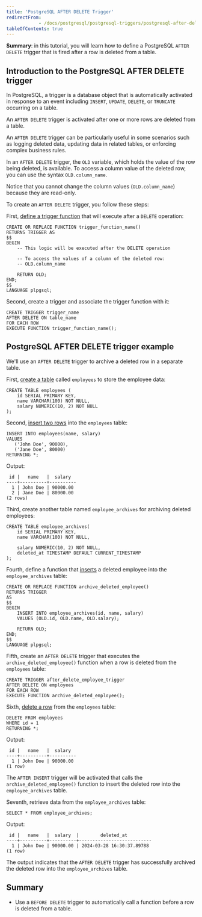 ```yaml
---
title: 'PostgreSQL AFTER DELETE Trigger'
redirectFrom: 
            - /docs/postgresql/postgresql-triggers/postgresql-after-delete-trigger/
tableOfContents: true
---
```



**Summary**: in this tutorial, you will learn how to define a PostgreSQL `AFTER DELETE` trigger that is fired after a row is deleted from a table.

## Introduction to the PostgreSQL AFTER DELETE trigger

In PostgreSQL, a trigger is a database object that is automatically activated in response to an event including `INSERT`, `UPDATE`, `DELETE`, or `TRUNCATE` occurring on a table.

An `AFTER DELETE` trigger is activated after one or more rows are deleted from a table.

An `AFTER DELETE` trigger can be particularly useful in some scenarios such as logging deleted data, updating data in related tables, or enforcing complex business rules.

In an `AFTER DELETE` trigger, the `OLD` variable, which holds the value of the row being deleted, is available. To access a column value of the deleted row, you can use the syntax `OLD.column_name`.

Notice that you cannot change the column values (`OLD.column_name`) because they are read-only.

To create an `AFTER DELETE` trigger, you follow these steps:

First, [define a trigger function](/docs/postgresql/postgresql-plpgsql/postgresql-create-function) that will execute after a `DELETE` operation:

```
CREATE OR REPLACE FUNCTION trigger_function_name()
RETURNS TRIGGER AS
$$
BEGIN
    -- This logic will be executed after the DELETE operation

    -- To access the values of a column of the deleted row:
    -- OLD.column_name

    RETURN OLD;
END;
$$
LANGUAGE plpgsql;
```

Second, create a trigger and associate the trigger function with it:

```
CREATE TRIGGER trigger_name
AFTER DELETE ON table_name
FOR EACH ROW
EXECUTE FUNCTION trigger_function_name();
```

## PostgreSQL AFTER DELETE trigger example

We'll use an `AFTER DELETE` trigger to archive a deleted row in a separate table.

First, [create a table](/docs/postgresql/postgresql-create-table) called `employees` to store the employee data:

```
CREATE TABLE employees (
    id SERIAL PRIMARY KEY,
    name VARCHAR(100) NOT NULL,
    salary NUMERIC(10, 2) NOT NULL
);
```

Second, [insert two rows](/docs/postgresql/postgresql-insert-multiple-rows) into the `employees` table:

```
INSERT INTO employees(name, salary)
VALUES
   ('John Doe', 90000),
   ('Jane Doe', 80000)
RETURNING *;
```

Output:

```
 id |   name   |  salary
----+----------+----------
  1 | John Doe | 90000.00
  2 | Jane Doe | 80000.00
(2 rows)
```

Third, create another table named `employee_archives` for archiving deleted employees:

```
CREATE TABLE employee_archives(
    id SERIAL PRIMARY KEY,
    name VARCHAR(100) NOT NULL,

    salary NUMERIC(10, 2) NOT NULL,
    deleted_at TIMESTAMP DEFAULT CURRENT_TIMESTAMP
);
```

Fourth, define a function that [inserts](/docs/postgresql/postgresql-insert) a deleted employee into the `employee_archives` table:

```
CREATE OR REPLACE FUNCTION archive_deleted_employee()
RETURNS TRIGGER
AS
$$
BEGIN
    INSERT INTO employee_archives(id, name, salary)
    VALUES (OLD.id, OLD.name, OLD.salary);

    RETURN OLD;
END;
$$
LANGUAGE plpgsql;
```

Fifth, create an `AFTER DELETE` trigger that executes the `archive_deleted_employee()` function when a row is deleted from the `employees` table:

```
CREATE TRIGGER after_delete_employee_trigger
AFTER DELETE ON employees
FOR EACH ROW
EXECUTE FUNCTION archive_deleted_employee();
```

Sixth, [delete a row](/docs/postgresql/postgresql-delete) from the `employees` table:

```
DELETE FROM employees
WHERE id = 1
RETURNING *;
```

Output:

```
 id |   name   |  salary
----+----------+----------
  1 | John Doe | 90000.00
(1 row)
```

The `AFTER INSERT` trigger will be activated that calls the `archive_deleted_employee()` function to insert the deleted row into the `employee_archives` table.

Seventh, retrieve data from the `employee_archives` table:

```
SELECT * FROM employee_archives;
```

Output:

```
 id |   name   |  salary  |        deleted_at
----+----------+----------+---------------------------
  1 | John Doe | 90000.00 | 2024-03-28 16:30:37.89788
(1 row)
```

The output indicates that the `AFTER DELETE` trigger has successfully archived the deleted row into the `employee_archives` table.

## Summary

- Use a `BEFORE DELETE` trigger to automatically call a function before a row is deleted from a table.
